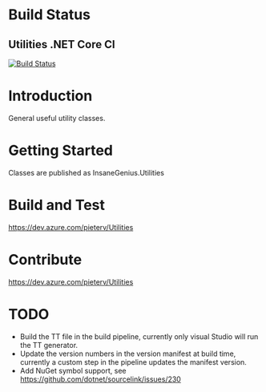 # Build Status

## Utilities .NET Core CI
[![Build Status](https://dev.azure.com/pieterv/Utilities/_apis/build/status/Utilities%20-%20.NET%20Core%20-%20CI)](https://dev.azure.com/pieterv/Utilities/_build/latest?definitionId=12)

# Introduction
General useful utility classes.

# Getting Started
Classes are published as InsaneGenius.Utilities

# Build and Test
https://dev.azure.com/pieterv/Utilities

# Contribute
https://dev.azure.com/pieterv/Utilities

# TODO
- Build the TT file in the build pipeline, currently only visual Studio will run the TT generator.
- Update the version numbers in the version manifest at build time, currently a custom step in the pipeline updates the manifest version.
- Add NuGet symbol support, see https://github.com/dotnet/sourcelink/issues/230
